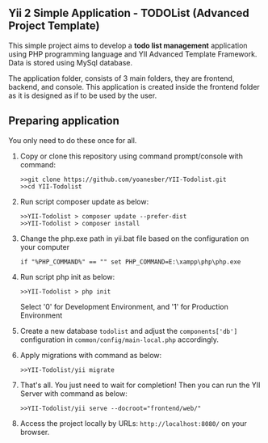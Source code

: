 <H2>Yii 2 Simple Application - TODOList (Advanced Project Template)</H2>

<p>
This simple project aims to develop a <b>todo list management</b> application using PHP programming language and YII Advanced Template Framework. Data is stored using MySql database.
</p>

<p>
The application folder, consists of 3 main folders, they are frontend, backend, and console. This application is created inside the frontend folder as it is designed as if to be used by the user.
</p>

<p>

## Preparing application
You only need to do these once for all.
1. Copy or clone this repository using command prompt/console with command:

   ```
   >>git clone https://github.com/yoanesber/YII-Todolist.git
   >>cd YII-Todolist
   ```

2. Run script composer update as below:

   ```
   >>YII-Todolist > composer update --prefer-dist
   >>YII-Todolist > composer install
   ```

3. Change the php.exe path in yii.bat file based on the configuration on your computer

   ```
   if "%PHP_COMMAND%" == "" set PHP_COMMAND=E:\xampp\php\php.exe
   ```

4. Run script php init as below:

   ```
   >>YII-Todolist > php init
   ```

    Select '0' for Development Environment, and '1' for Production Environment


5. Create a new database `todolist` and adjust the `components['db']` configuration in `common/config/main-local.php` accordingly.

6. Apply migrations with command as below:

   ```
   >>YII-Todolist/yii migrate
   ```

7. That's all. You just need to wait for completion! Then you can run the YII Server with command as below:
  
   ```
   >>YII-Todolist/yii serve --docroot="frontend/web/"
   ```

8. Access the project locally by URLs: `http://localhost:8080/` on your browser.